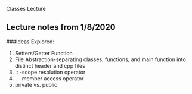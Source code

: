 Classes Lecture
## Lecture notes from 1/8/2020

###Ideas Explored:

1. Setters/Getter Function
2. File Abstraction-separating classes, functions, and main function into distinct header and cpp files
3. :: -scope resolution operator
4. . - member access operator
5. private vs. public
